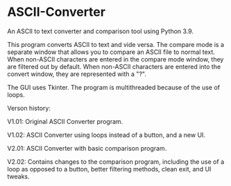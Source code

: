 # ASCII-Converter
An ASCII to text converter and comparison tool using Python 3.9.

This program converts ASCII to text and vide versa. The compare mode is a separate window that allows you to compare an ASCII file to normal text. When non-ASCII characters are entered in the compare mode window, they are filtered out by default. When non-ASCII characters are entered into the convert window, they are represented with a "?".

The GUI uses Tkinter.
The program is multithreaded because of the use of loops.

Verson history:

V1.01: Original ASCII Converter program.

V1.02: ASCII Converter using loops instead of a button, and a new UI.

V2.01: ASCII Converter with basic comparison program.

V2.02: Contains changes to the comparison program, including the use of a loop as opposed to a button, better filtering methods, clean exit, and UI tweaks.
